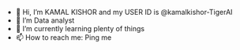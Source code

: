- 👋 Hi, I’m KAMAL KISHOR and my USER ID is @kamalkishor-TigerAI
- 👀 I’m Data analyst
- 🌱 I’m currently learning plenty of things
- 📫 How to reach me: Ping me

<!---
kamalkishor-TigerAI/kamalkishor-TigerAI is a ✨ special ✨ repository because its `README.md` (this file) appears on your GitHub profile.
You can click the Preview link to take a look at your changes.
--->
